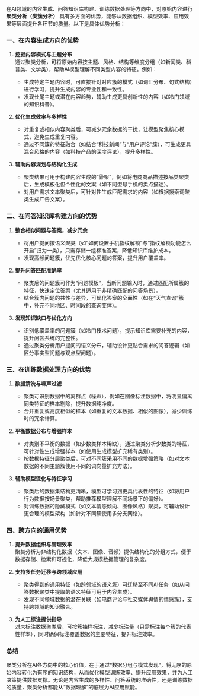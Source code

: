 在AI领域的内容生成、问答知识库构建、训练数据处理等方向中，对原始内容进行**聚类分析（类簇分析）** 具有多方面的优势，能够从数据组织、模型效率、应用效果等层面提升各环节的质量。以下是具体优势分析：


### **一、在内容生成方向的优势**
1. **挖掘内容模式与主题分布**  
   通过聚类分析，可将原始内容按主题、风格、结构等维度分组（如新闻类、科普类、文学类），帮助AI模型理解不同类型内容的特征。例如：  
   - 生成特定主题内容时，可直接针对对应簇的模式（如词汇分布、句式结构）进行学习，提升生成内容的专业性和一致性。  
   - 发现长尾主题或潜在内容趋势，辅助生成更具创新性的内容（如冷门领域的知识科普）。

2. **优化生成效率与多样性**  
   - 对重复或相似内容聚类后，可减少冗余数据的干扰，让模型聚焦核心模式，避免生成重复内容。  
   - 通过不同簇的特征融合（如结合“科技新闻”与“用户评论”簇），可生成更具混合风格的内容（如科技产品的深度评论），提升多样性。

3. **辅助内容规划与结构化生成**  
   - 聚类结果可用于构建内容生成的“骨架”，例如将电商商品描述按品类聚类后，生成模板化但个性化的文案（如不同型号手机的卖点描述）。  
   - 对用户需求文本聚类后，可针对性生成匹配需求的内容（如根据搜索词聚类生成广告文案）。


### **二、在问答知识库构建方向的优势**
1. **整合相似问题与答案，减少冗余**  
   - 将用户提问按语义聚类（如“如何设置手机指纹解锁”与“指纹解锁功能怎么开启”归为一类），只需存储一组标准答案，降低知识库维护成本。  
   - 发现高频问题簇，优先优化核心问题的答案，提升用户覆盖率。

2. **提升问答匹配准确率**  
   - 聚类后的问题簇可作为“问题模板”，当新问题输入时，通过匹配所属簇的特征，快速定位答案（尤其适用于非精确匹配的问答场景）。  
   - 结合簇内问题的共性与差异，可优化答案的全面性（如在“天气查询”簇中，补充不同地区、时间段的查询变体）。

3. **发现知识缺口与优化方向**  
   - 识别低覆盖率的问题簇（如冷门技术问题），提示知识库需要补充的内容，提升问答系统的完整性。  
   - 通过聚类分析用户提问的语义分布，辅助设计更贴合需求的问答逻辑（如区分事实型问题与观点型问题）。


### **三、在训练数据处理方向的优势**
1. **数据清洗与噪声过滤**  
   - 聚类可识别数据中的离群点（噪声），例如在图像标注数据中，将明显偏离同类特征的样本剔除，提升数据纯净度。  
   - 合并重复或高度相似的样本（如重复的文本数据、相似的图像），减少训练时的冗余计算。

2. **平衡数据分布与增强样本**  
   - 对类别不平衡的数据（如少数类样本稀缺），通过聚类分析少数类的特征，可针对性生成增强样本（如使用生成模型扩充稀有类别）。  
   - 按数据特征分层聚类后，可对不同簇采用不同的数据增强策略（如对文本数据的不同主题簇使用不同的词向量扩充方法）。

3. **辅助模型泛化与特征学习**  
   - 聚类后的数据集结构更清晰，模型可学习到更具代表性的特征（如将用户行为数据按场景聚类，帮助推荐模型理解不同场景下的偏好）。  
   - 对训练数据的隐藏模式（如文本情感倾向、图像风格）聚类，可辅助设计更合理的模型架构（如针对不同簇使用多分支网络）。


### **四、跨方向的通用优势**
1. **提升数据组织与管理效率**  
   聚类分析为非结构化数据（文本、图像、音频）提供结构化的分组方式，便于数据存储、检索和可视化，降低大规模数据管理的复杂度。

2. **支持多任务迁移与跨领域应用**  
   - 聚类得到的通用特征（如跨领域的语义簇）可迁移至不同AI任务（如从问答数据聚类中提取的语义特征可用于内容生成）。  
   - 发现不同领域数据的潜在关联（如电商评论与社交媒体舆情的情感簇），支持跨领域的知识融合。

3. **为人工标注提供指导**  
   对未标注数据聚类后，可按簇抽样标注，减少标注量（只需标注每个簇的代表性样本），同时确保标注覆盖数据的主要特征，提升标注效率。


### **总结**
聚类分析在AI各方向中的核心价值，在于通过“数据分组与模式发现”，将无序的原始内容转化为有序的知识结构，从而优化模型训练效率、提升应用效果，并为人工决策提供数据支撑。无论是内容生成的多样性、问答系统的准确性，还是训练数据的质量，聚类分析都能从“数据理解”的底层为AI应用赋能。